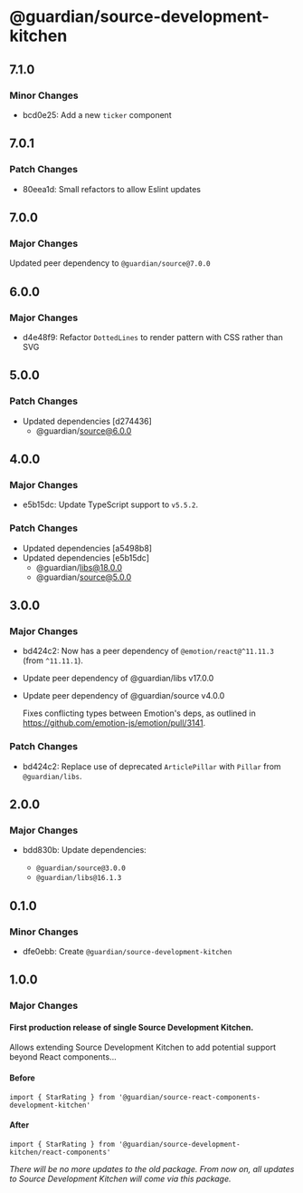 # @guardian/source-development-kitchen

## 7.1.0

### Minor Changes

- bcd0e25: Add a new `ticker` component

## 7.0.1

### Patch Changes

- 80eea1d: Small refactors to allow Eslint updates

## 7.0.0

### Major Changes

Updated peer dependency to `@guardian/source@7.0.0`

## 6.0.0

### Major Changes

- d4e48f9: Refactor `DottedLines` to render pattern with CSS rather than SVG

## 5.0.0

### Patch Changes

- Updated dependencies [d274436]
  - @guardian/source@6.0.0

## 4.0.0

### Major Changes

- e5b15dc: Update TypeScript support to `v5.5.2`.

### Patch Changes

- Updated dependencies [a5498b8]
- Updated dependencies [e5b15dc]
  - @guardian/libs@18.0.0
  - @guardian/source@5.0.0

## 3.0.0

### Major Changes

- bd424c2: Now has a peer dependency of `@emotion/react@^11.11.3` (from `^11.11.1`).
- Update peer dependency of @guardian/libs v17.0.0
- Update peer dependency of @guardian/source v4.0.0

  Fixes conflicting types between Emotion's deps, as outlined in https://github.com/emotion-js/emotion/pull/3141.

### Patch Changes

- bd424c2: Replace use of deprecated `ArticlePillar` with `Pillar` from `@guardian/libs`.

## 2.0.0

### Major Changes

- bdd830b: Update dependencies:

  - `@guardian/source@3.0.0`
  - `@guardian/libs@16.1.3`

## 0.1.0

### Minor Changes

- dfe0ebb: Create `@guardian/source-development-kitchen`

## 1.0.0

### Major Changes

#### First production release of single Source Development Kitchen.

Allows extending Source Development Kitchen to add potential support beyond React components...

#### Before

```
import { StarRating } from '@guardian/source-react-components-development-kitchen'
```

#### After

```
import { StarRating } from '@guardian/source-development-kitchen/react-components'
```

_There will be no more updates to the old package. From now on, all updates to Source Development Kitchen will come via this package._
